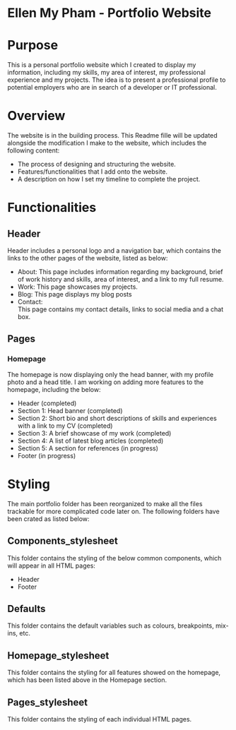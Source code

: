 # **Ellen My Pham - Portfolio Website**

# Purpose
This is a personal portfolio website which I created to display my information, including my skills, my area of interest, my professional experience and my projects. The idea is to present a professional profile to potential employers who are in search of a developer or IT professional.

# Overview

The website is in the building process. This Readme fille will be updated alongside the modification I make to the website, which includes the following content:

- The process of designing and structuring the website.
- Features/functionalities that I add onto the website.
- A description on how I set my timeline to complete the project.


# Functionalities

## Header
Header includes a personal logo and a navigation bar, which contains the links to the other pages of the website, listed as below:
- About: 
This page includes information regarding my background, brief of work history and skills, area of interest, and a link to my full resume. 
- Work: 
This page showcases my projects. 
- Blog: 
This page displays my blog posts
- Contact:  
This page contains my contact details, links to social media and a chat box. 

## Pages

### Homepage

The homepage is now displaying only the head banner, with my profile photo and a head title. I am working on adding more features to the homepage, including the below:
- Header (completed)
- Section 1: Head banner (completed)
- Section 2: Short bio and short descriptions of skills and experiences with a link to my CV (completed)
- Section 3: A brief showcase of my work (completed)
- Section 4: A list of latest blog articles (completed)
- Section 5: A section for references (in progress)
- Footer (in progress)

# Styling
The main portfolio folder has been reorganized to make all the files trackable for more complicated code later on. The following folders have been crated as listed below:

## Components_stylesheet
This folder contains the styling of the below common components, which will appear in all HTML pages:
- Header
- Footer

## Defaults
This folder contains the default variables such as colours, breakpoints, mix-ins, etc. 

## Homepage_stylesheet
This folder contains the styling for all features showed on the homepage, which has been listed above in the Homepage section. 

## Pages_stylesheet
This folder contains the styling of each individual HTML pages. 





